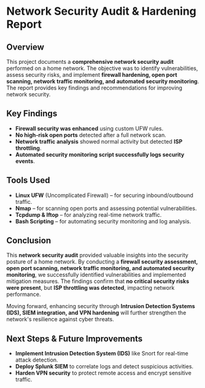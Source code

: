 # Network Security Audit & Hardening Report

## Overview
This project documents a **comprehensive network security audit** performed on a home network. The objective was to identify vulnerabilities, assess security risks, and implement **firewall hardening, open port scanning, network traffic monitoring, and automated security monitoring**. The report provides key findings and recommendations for improving network security.

## Key Findings
- **Firewall security was enhanced** using custom UFW rules.
- **No high-risk open ports** detected after a full network scan.
- **Network traffic analysis** showed normal activity but detected **ISP throttling**.
- **Automated security monitoring script successfully logs security events**.

## Tools Used
- **Linux UFW** (Uncomplicated Firewall) – for securing inbound/outbound traffic.
- **Nmap** – for scanning open ports and assessing potential vulnerabilities.
- **Tcpdump & Iftop** – for analyzing real-time network traffic.
- **Bash Scripting** – for automating security monitoring and log analysis.

## Conclusion
This **network security audit** provided valuable insights into the security posture of a home network. By conducting a **firewall security assessment, open port scanning, network traffic monitoring, and automated security monitoring**, we successfully identified vulnerabilities and implemented mitigation measures. The findings confirm that **no critical security risks were present**, but **ISP throttling was detected**, impacting network performance.

Moving forward, enhancing security through **Intrusion Detection Systems (IDS), SIEM integration, and VPN hardening** will further strengthen the network's resilience against cyber threats.

## Next Steps & Future Improvements
- **Implement Intrusion Detection System (IDS)** like Snort for real-time attack detection.  
- **Deploy Splunk SIEM** to correlate logs and detect suspicious activities.  
- **Harden VPN security** to protect remote access and encrypt sensitive traffic.  

